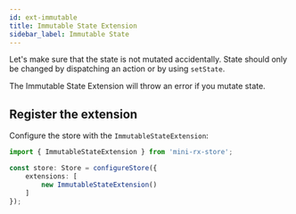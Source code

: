 ```yaml
---
id: ext-immutable
title: Immutable State Extension
sidebar_label: Immutable State
---
```


Let's make sure that the state is not mutated accidentally.
State should only be changed by dispatching an action or by using `setState`.

The Immutable State Extension will throw an error if you mutate state.


## Register the extension

Configure the store with the `ImmutableStateExtension`:
```ts 
import { ImmutableStateExtension } from 'mini-rx-store';

const store: Store = configureStore({
    extensions: [
        new ImmutableStateExtension()
    ]
});
```
